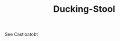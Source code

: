 ---
title: Ducking-Stool
letter: D
permalink: "/definitions/bld-ducking-stool.html"
body: See Castioatobt
published_at: '2018-07-07'
source: Black's Law Dictionary 2nd Ed (1910)
layout: post
---
